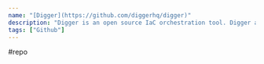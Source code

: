 ```yaml
---
name: "[Digger](https://github.com/diggerhq/digger)"
description: "Digger is an open source IaC orchestration tool. Digger allows you to run IaC in your existing CI pipeline"
tags: ["Github"]
---
```

#repo